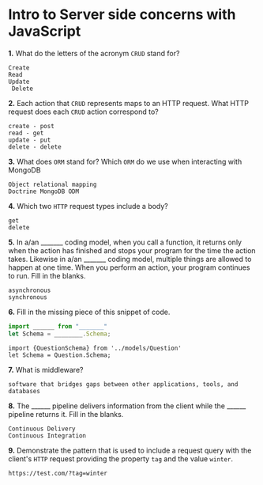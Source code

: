 # Intro to Server side concerns with JavaScript

**1.** What do the letters of the acronym `CRUD` stand for?
<!-- enter you answer in the space below -->
```
Create
Read
Update
 Delete
```
**2.** Each action that `CRUD` represents maps to an HTTP request. What HTTP request does each `CRUD` action correspond to?
<!-- enter you answer in the space below -->
```
create - post
read - get
update - put
delete - delete
```
**3.** What does `ORM` stand for? Which `ORM` do we use when interacting with MongoDB
<!-- enter you answer in the space below -->
```
Object relational mapping
Doctrine MongoDB ODM
```
**4.** Which two `HTTP` request types include a body?
<!-- enter you answer in the space below -->
```
get
delete
```
**5.** In a/an _______ coding model, when you call a function, it returns only when the action has finished and stops your program for the time the action takes. Likewise in a/an _______ coding model, multiple things are allowed to happen at one time. When you perform an action, your program continues to run.  Fill in the blanks.
<!-- enter you answer in the space below -->
```
asynchronous
synchronous
```

**6.** Fill in the missing piece of this snippet of code.
```js
import ______ from "_______"
let Schema = ________.Schema;
```
<!-- enter you answer in the space below -->
```
import {QuestionSchema} from '../models/Question'
let Schema = Question.Schema;
```
**7.** What is middleware?
<!-- enter you answer in the space below -->
```
software that bridges gaps between other applications, tools, and databases
```
**8.** The ______ pipeline delivers information from the client while the ______ pipeline returns it. Fill in the blanks. 
<!-- enter you answer in the space below -->
```
Continuous Delivery
Continuous Integration
```
**9.** 
Demonstrate the pattern that is used to include a request query with the client's `HTTP` request providing the property `tag` and the value `winter`.
<!-- enter you answer in the space below -->
```
https://test.com/?tag=winter
```